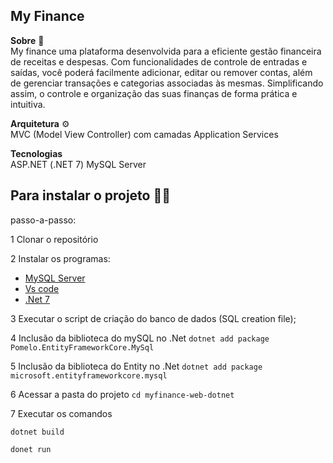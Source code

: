 ## My Finance


**Sobre** 📃 <br>
My finance uma plataforma desenvolvida para a eficiente gestão financeira de receitas e despesas.
Com funcionalidades de controle de entradas e saídas, você poderá facilmente adicionar, 
editar ou remover contas, além de gerenciar transações e categorias associadas às mesmas. 
Simplificando assim, o controle e organização das suas finanças de forma prática e intuitiva.

**Arquitetura** ⚙️ <br>
MVC (Model View Controller) com camadas Application Services 

**Tecnologias** <br>
ASP.NET (.NET 7)
MySQL Server


## Para instalar o projeto 👨‍💻

passo-a-passo:

1 Clonar o repositório 

2 Instalar os programas: 
- [MySQL Server](https://www.mysql.com/downloads/)
- [Vs code](https://code.visualstudio.com/download)
- [.Net 7](https://dotnet.microsoft.com/pt-br/download)

3 Executar o script de criação do banco de dados (SQL creation file);

4 Inclusão da biblioteca do mySQL no .Net 
    ```dotnet add package Pomelo.EntityFrameworkCore.MySql```

5 Inclusão da biblioteca do Entity no .Net
     ```dotnet add package microsoft.entityframeworkcore.mysql```

6 Acessar a pasta do projeto 
    ```cd myfinance-web-dotnet```
    
7 Executar os comandos 

```dotnet build```

```donet run```
